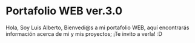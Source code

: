 # Portafolio WEB ver.3.0

Hola, Soy Luis Alberto, Bienvedi@s a mi portafolio WEB, aquí encontrarás información acerca de mi y mis proyectos; ¡Te invito a verla! :D
